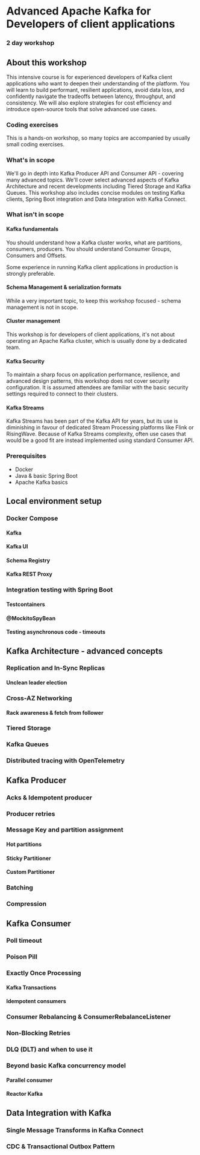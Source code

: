 # Advanced Apache Kafka for Developers of client applications
### 2 day workshop

## About this workshop

This intensive course is for experienced developers of Kafka client applications who want to deepen their understanding of the platform. You will learn to build performant, resilient applications, avoid data loss, and confidently navigate the tradeoffs between latency, throughput, and consistency. We will also explore strategies for cost efficiency and introduce open-source tools that solve advanced use cases. 

### Coding exercises

This is a hands-on workshop, so many topics are accompanied by usually small coding exercises.

### What's in scope

We'll go in depth into Kafka Producer API and Consumer API - covering many advanced topics. We'll cover select advanced aspects of Kafka Architecture and recent developments including Tiered Storage and Kafka Queues. This workshop also includes concise modules on testing Kafka clients, Spring Boot integration and Data Integration with Kafka Connect.

### What isn't in scope
#### Kafka fundamentals
You should understand how a Kafka cluster works, what are partitions, consumers, producers. You should understand Consumer Groups, Consumers and Offsets.

Some experience in running Kafka client applications in production is strongly preferable.

#### Schema Management & serialization formats
While a very important topic, to keep this workshop focused - schema management is not in scope.

#### Cluster management
This workshop is for developers of client applications, it's not about operating an Apache Kafka cluster, which is usually done by a dedicated team.

#### Kafka Security
To maintain a sharp focus on application performance, resilience, and advanced design patterns, this workshop does not cover security configuration. It is assumed attendees are familiar with the basic security settings required to connect to their clusters.

#### Kafka Streams
Kafka Streams has been part of the Kafka API for years, but its use is diminishing in favour of dedicated Stream Processing platforms like Flink or RisingWave. Because of Kafka Streams complexity, often use cases that would be a good fit are instead implemented using standard Consumer API.

### Prerequisites
- Docker
- Java & basic Spring Boot
- Apache Kafka basics

## Local environment setup

### Docker Compose
#### Kafka
#### Kafka UI
#### Schema Registry
#### Kafka REST Proxy

### Integration testing with Spring Boot
#### Testcontainers
#### @MockitoSpyBean
#### Testing asynchronous code - timeouts

## Kafka Architecture - advanced concepts
### Replication and In-Sync Replicas
#### Unclean leader election
### Cross-AZ Networking
#### Rack awareness & fetch from follower
### Tiered Storage
### Kafka Queues
### Distributed tracing with OpenTelemetry

## Kafka Producer
### Acks & Idempotent producer
### Producer retries
### Message Key and partition assignment
#### Hot partitions
#### Sticky Partitioner
#### Custom Partitioner
### Batching
### Compression

## Kafka Consumer
### Poll timeout
### Poison Pill
### Exactly Once Processing
#### Kafka Transactions
#### Idempotent consumers
### Consumer Rebalancing & ConsumerRebalanceListener
### Non-Blocking Retries
### DLQ (DLT) and when to use it
### Beyond basic Kafka concurrency model
#### Parallel consumer
#### Reactor Kafka

## Data Integration with Kafka
### Single Message Transforms in Kafka Connect
### CDC & Transactional Outbox Pattern
